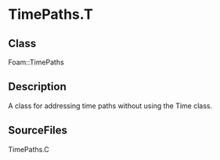 # TimePaths.T 
## Class
Foam::TimePaths

## Description
A class for addressing time paths without using the Time class.

## SourceFiles
TimePaths.C

